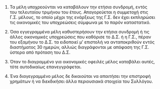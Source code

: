 1. Τα μέλη υποχρεούνται να καταβάλουν την ετήσια συνδρομή, εντός του τελευταίου τριμήνου του έτους. Απαγορεύεται η συμμετοχή στις Γ.Σ. μέλους, το οποίο μέχρι της ενάρξεως της Γ.Σ. δεν έχει εκπληρώσει τις οικονομικές του υποχρεώσεις σύμφωνα με το παρόν καταστατικό.

2. Όσα εγγεγραμμένα μέλη καθυστερήσουν την ετήσια συνδρομή ή τις άλλες οικονομικές υποχρεώσεις που καθόρισε το Δ.Σ. ή η Γ.Σ., πέραν του εξαμήνου το Δ.Σ. τα ειδοποιεί μ' επιστολή να ανταποκριθούν εντός διαστήματος 30 ημερών, αλλιώς διαγράφονται με απόφαση της Γ.Σ. ύστερα από πρόταση του Δ.Σ.

3. Όταν το διαγραμμένο για οικονομικές οφειλές μέλος καταβάλει αυτές, τότε αυτοδικαίως επανεγγράφεται.

4. Ένα διαγεγραμμένο μέλος δε δικαιούται να απαιτήσει την επιστροφή χρημάτων ή να διεκδικήσει άλλα περιουσιακά στοιχεία του Συλλόγου.
